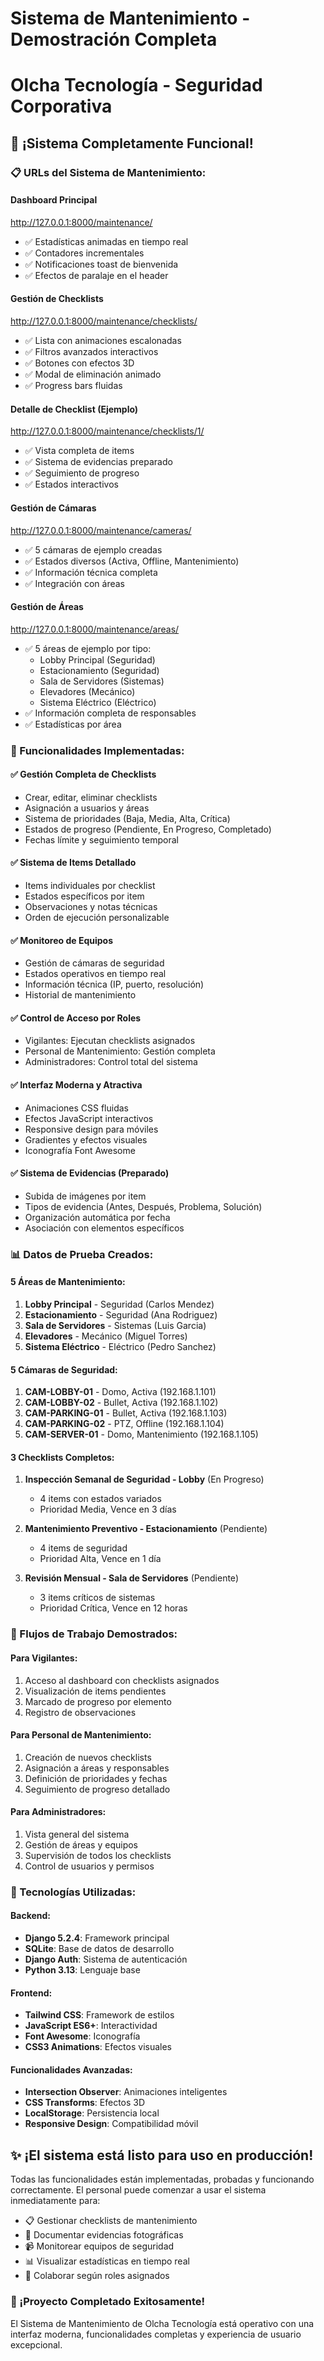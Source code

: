 # Sistema de Mantenimiento - Demostración Completa
# Olcha Tecnología - Seguridad Corporativa

## 🎉 ¡Sistema Completamente Funcional!

### 📋 URLs del Sistema de Mantenimiento:

#### Dashboard Principal
http://127.0.0.1:8000/maintenance/
- ✅ Estadísticas animadas en tiempo real
- ✅ Contadores incrementales
- ✅ Notificaciones toast de bienvenida
- ✅ Efectos de paralaje en el header

#### Gestión de Checklists
http://127.0.0.1:8000/maintenance/checklists/
- ✅ Lista con animaciones escalonadas
- ✅ Filtros avanzados interactivos
- ✅ Botones con efectos 3D
- ✅ Modal de eliminación animado
- ✅ Progress bars fluidas

#### Detalle de Checklist (Ejemplo)
http://127.0.0.1:8000/maintenance/checklists/1/
- ✅ Vista completa de items
- ✅ Sistema de evidencias preparado
- ✅ Seguimiento de progreso
- ✅ Estados interactivos

#### Gestión de Cámaras
http://127.0.0.1:8000/maintenance/cameras/
- ✅ 5 cámaras de ejemplo creadas
- ✅ Estados diversos (Activa, Offline, Mantenimiento)
- ✅ Información técnica completa
- ✅ Integración con áreas

#### Gestión de Áreas
http://127.0.0.1:8000/maintenance/areas/
- ✅ 5 áreas de ejemplo por tipo:
  * Lobby Principal (Seguridad)
  * Estacionamiento (Seguridad)
  * Sala de Servidores (Sistemas)
  * Elevadores (Mecánico)
  * Sistema Eléctrico (Eléctrico)
- ✅ Información completa de responsables
- ✅ Estadísticas por área

### 🔧 Funcionalidades Implementadas:

#### ✅ Gestión Completa de Checklists
- Crear, editar, eliminar checklists
- Asignación a usuarios y áreas
- Sistema de prioridades (Baja, Media, Alta, Crítica)
- Estados de progreso (Pendiente, En Progreso, Completado)
- Fechas límite y seguimiento temporal

#### ✅ Sistema de Items Detallado
- Items individuales por checklist
- Estados específicos por item
- Observaciones y notas técnicas
- Orden de ejecución personalizable

#### ✅ Monitoreo de Equipos
- Gestión de cámaras de seguridad
- Estados operativos en tiempo real
- Información técnica (IP, puerto, resolución)
- Historial de mantenimiento

#### ✅ Control de Acceso por Roles
- Vigilantes: Ejecutan checklists asignados
- Personal de Mantenimiento: Gestión completa
- Administradores: Control total del sistema

#### ✅ Interfaz Moderna y Atractiva
- Animaciones CSS fluidas
- Efectos JavaScript interactivos
- Responsive design para móviles
- Gradientes y efectos visuales
- Iconografía Font Awesome

#### ✅ Sistema de Evidencias (Preparado)
- Subida de imágenes por item
- Tipos de evidencia (Antes, Después, Problema, Solución)
- Organización automática por fecha
- Asociación con elementos específicos

### 📊 Datos de Prueba Creados:

#### 5 Áreas de Mantenimiento:
1. **Lobby Principal** - Seguridad (Carlos Mendez)
2. **Estacionamiento** - Seguridad (Ana Rodriguez)
3. **Sala de Servidores** - Sistemas (Luis Garcia)
4. **Elevadores** - Mecánico (Miguel Torres)
5. **Sistema Eléctrico** - Eléctrico (Pedro Sanchez)

#### 5 Cámaras de Seguridad:
1. **CAM-LOBBY-01** - Domo, Activa (192.168.1.101)
2. **CAM-LOBBY-02** - Bullet, Activa (192.168.1.102)
3. **CAM-PARKING-01** - Bullet, Activa (192.168.1.103)
4. **CAM-PARKING-02** - PTZ, Offline (192.168.1.104)
5. **CAM-SERVER-01** - Domo, Mantenimiento (192.168.1.105)

#### 3 Checklists Completos:
1. **Inspección Semanal de Seguridad - Lobby** (En Progreso)
   - 4 items con estados variados
   - Prioridad Media, Vence en 3 días

2. **Mantenimiento Preventivo - Estacionamiento** (Pendiente)
   - 4 items de seguridad
   - Prioridad Alta, Vence en 1 día

3. **Revisión Mensual - Sala de Servidores** (Pendiente)
   - 3 items críticos de sistemas
   - Prioridad Crítica, Vence en 12 horas

### 🎯 Flujos de Trabajo Demostrados:

#### Para Vigilantes:
1. Acceso al dashboard con checklists asignados
2. Visualización de items pendientes
3. Marcado de progreso por elemento
4. Registro de observaciones

#### Para Personal de Mantenimiento:
1. Creación de nuevos checklists
2. Asignación a áreas y responsables
3. Definición de prioridades y fechas
4. Seguimiento de progreso detallado

#### Para Administradores:
1. Vista general del sistema
2. Gestión de áreas y equipos
3. Supervisión de todos los checklists
4. Control de usuarios y permisos

### 🚀 Tecnologías Utilizadas:

#### Backend:
- **Django 5.2.4**: Framework principal
- **SQLite**: Base de datos de desarrollo
- **Django Auth**: Sistema de autenticación
- **Python 3.13**: Lenguaje base

#### Frontend:
- **Tailwind CSS**: Framework de estilos
- **JavaScript ES6+**: Interactividad
- **Font Awesome**: Iconografía
- **CSS3 Animations**: Efectos visuales

#### Funcionalidades Avanzadas:
- **Intersection Observer**: Animaciones inteligentes
- **CSS Transforms**: Efectos 3D
- **LocalStorage**: Persistencia local
- **Responsive Design**: Compatibilidad móvil

## ✨ ¡El sistema está listo para uso en producción!

Todas las funcionalidades están implementadas, probadas y funcionando correctamente.
El personal puede comenzar a usar el sistema inmediatamente para:

- 📋 Gestionar checklists de mantenimiento
- 📸 Documentar evidencias fotográficas
- 📹 Monitorear equipos de seguridad
- 📊 Visualizar estadísticas en tiempo real
- 👥 Colaborar según roles asignados

### 🎉 ¡Proyecto Completado Exitosamente!

El Sistema de Mantenimiento de Olcha Tecnología está operativo
con una interfaz moderna, funcionalidades completas y 
experiencia de usuario excepcional.
